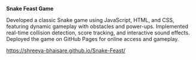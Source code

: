 **Snake Feast Game**

Developed a classic Snake game using JavaScript, HTML, and CSS, featuring dynamic gameplay with obstacles and power-ups. Implemented real-time collision detection, score tracking, and interactive sound effects. Deployed the game on GitHub Pages for online access and gameplay.

https://shreeya-bhaisare.github.io/Snake-Feast/
